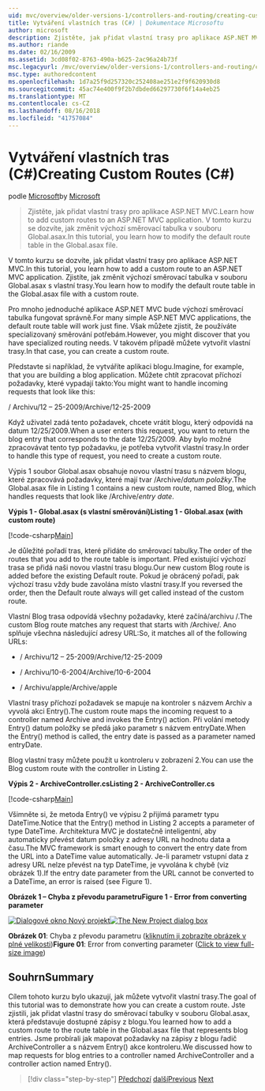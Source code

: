 ```yaml
---
uid: mvc/overview/older-versions-1/controllers-and-routing/creating-custom-routes-cs
title: Vytváření vlastních tras (C#) | Dokumentace Microsoftu
author: microsoft
description: Zjistěte, jak přidat vlastní trasy pro aplikace ASP.NET MVC. V tomto kurzu se dozvíte, jak změnit výchozí směrovací tabulka v souboru Global.asax.
ms.author: riande
ms.date: 02/16/2009
ms.assetid: 3cd08f02-8763-490a-b625-2ac96a24b73f
msc.legacyurl: /mvc/overview/older-versions-1/controllers-and-routing/creating-custom-routes-cs
msc.type: authoredcontent
ms.openlocfilehash: 1d7a25f9d257320c252408ae251e2f9f620930d8
ms.sourcegitcommit: 45ac74e400f9f2b7dbded66297730f6f14a4eb25
ms.translationtype: MT
ms.contentlocale: cs-CZ
ms.lasthandoff: 08/16/2018
ms.locfileid: "41757084"
---
```

<a name="creating-custom-routes-c"></a><span data-ttu-id="86e85-104">Vytváření vlastních tras (C#)</span><span class="sxs-lookup"><span data-stu-id="86e85-104">Creating Custom Routes (C#)</span></span>
====================
<span data-ttu-id="86e85-105">podle [Microsoft](https://github.com/microsoft)</span><span class="sxs-lookup"><span data-stu-id="86e85-105">by [Microsoft](https://github.com/microsoft)</span></span>

> <span data-ttu-id="86e85-106">Zjistěte, jak přidat vlastní trasy pro aplikace ASP.NET MVC.</span><span class="sxs-lookup"><span data-stu-id="86e85-106">Learn how to add custom routes to an ASP.NET MVC application.</span></span> <span data-ttu-id="86e85-107">V tomto kurzu se dozvíte, jak změnit výchozí směrovací tabulka v souboru Global.asax.</span><span class="sxs-lookup"><span data-stu-id="86e85-107">In this tutorial, you learn how to modify the default route table in the Global.asax file.</span></span>


<span data-ttu-id="86e85-108">V tomto kurzu se dozvíte, jak přidat vlastní trasy pro aplikace ASP.NET MVC.</span><span class="sxs-lookup"><span data-stu-id="86e85-108">In this tutorial, you learn how to add a custom route to an ASP.NET MVC application.</span></span> <span data-ttu-id="86e85-109">Zjistíte, jak změnit výchozí směrovací tabulka v souboru Global.asax s vlastní trasy.</span><span class="sxs-lookup"><span data-stu-id="86e85-109">You learn how to modify the default route table in the Global.asax file with a custom route.</span></span>

<span data-ttu-id="86e85-110">Pro mnoho jednoduché aplikace ASP.NET MVC bude výchozí směrovací tabulka fungovat správně.</span><span class="sxs-lookup"><span data-stu-id="86e85-110">For many simple ASP.NET MVC applications, the default route table will work just fine.</span></span> <span data-ttu-id="86e85-111">Však můžete zjistit, že používáte specializovaný směrování potřebám.</span><span class="sxs-lookup"><span data-stu-id="86e85-111">However, you might discover that you have specialized routing needs.</span></span> <span data-ttu-id="86e85-112">V takovém případě můžete vytvořit vlastní trasy.</span><span class="sxs-lookup"><span data-stu-id="86e85-112">In that case, you can create a custom route.</span></span>

<span data-ttu-id="86e85-113">Představte si například, že vytváříte aplikaci blogu.</span><span class="sxs-lookup"><span data-stu-id="86e85-113">Imagine, for example, that you are building a blog application.</span></span> <span data-ttu-id="86e85-114">Můžete chtít zpracovat příchozí požadavky, které vypadají takto:</span><span class="sxs-lookup"><span data-stu-id="86e85-114">You might want to handle incoming requests that look like this:</span></span>

<span data-ttu-id="86e85-115">/ Archivu/12 – 25-2009</span><span class="sxs-lookup"><span data-stu-id="86e85-115">/Archive/12-25-2009</span></span>

<span data-ttu-id="86e85-116">Když uživatel zadá tento požadavek, chcete vrátit blogu, který odpovídá na datum 12/25/2009.</span><span class="sxs-lookup"><span data-stu-id="86e85-116">When a user enters this request, you want to return the blog entry that corresponds to the date 12/25/2009.</span></span> <span data-ttu-id="86e85-117">Aby bylo možné zpracovávat tento typ požadavku, je potřeba vytvořit vlastní trasy.</span><span class="sxs-lookup"><span data-stu-id="86e85-117">In order to handle this type of request, you need to create a custom route.</span></span>

<span data-ttu-id="86e85-118">Výpis 1 soubor Global.asax obsahuje novou vlastní trasu s názvem blogu, které zpracovává požadavky, které mají tvar /Archive/*datum položky*.</span><span class="sxs-lookup"><span data-stu-id="86e85-118">The Global.asax file in Listing 1 contains a new custom route, named Blog, which handles requests that look like /Archive/*entry date*.</span></span>

<span data-ttu-id="86e85-119">**Výpis 1 - Global.asax (s vlastní směrování)**</span><span class="sxs-lookup"><span data-stu-id="86e85-119">**Listing 1 - Global.asax (with custom route)**</span></span>

[!code-csharp[Main](creating-custom-routes-cs/samples/sample1.cs)]

<span data-ttu-id="86e85-120">Je důležité pořadí tras, které přidáte do směrovací tabulky.</span><span class="sxs-lookup"><span data-stu-id="86e85-120">The order of the routes that you add to the route table is important.</span></span> <span data-ttu-id="86e85-121">Před existující výchozí trasa se přidá naši novou vlastní trasu blogu.</span><span class="sxs-lookup"><span data-stu-id="86e85-121">Our new custom Blog route is added before the existing Default route.</span></span> <span data-ttu-id="86e85-122">Pokud je obrácený pořadí, pak výchozí trasu vždy bude zavolána místo vlastní trasy.</span><span class="sxs-lookup"><span data-stu-id="86e85-122">If you reversed the order, then the Default route always will get called instead of the custom route.</span></span>

<span data-ttu-id="86e85-123">Vlastní Blog trasa odpovídá všechny požadavky, které začíná/archivu /.</span><span class="sxs-lookup"><span data-stu-id="86e85-123">The custom Blog route matches any request that starts with /Archive/.</span></span> <span data-ttu-id="86e85-124">Ano splňuje všechna následující adresy URL:</span><span class="sxs-lookup"><span data-stu-id="86e85-124">So, it matches all of the following URLs:</span></span>

- <span data-ttu-id="86e85-125">/ Archivu/12 – 25-2009</span><span class="sxs-lookup"><span data-stu-id="86e85-125">/Archive/12-25-2009</span></span>

- <span data-ttu-id="86e85-126">/ Archivu/10-6-2004</span><span class="sxs-lookup"><span data-stu-id="86e85-126">/Archive/10-6-2004</span></span>

- <span data-ttu-id="86e85-127">/ Archivu/apple</span><span class="sxs-lookup"><span data-stu-id="86e85-127">/Archive/apple</span></span>

<span data-ttu-id="86e85-128">Vlastní trasy příchozí požadavek se mapuje na kontroler s názvem Archiv a vyvolá akci Entry().</span><span class="sxs-lookup"><span data-stu-id="86e85-128">The custom route maps the incoming request to a controller named Archive and invokes the Entry() action.</span></span> <span data-ttu-id="86e85-129">Při volání metody Entry() datum položky se předá jako parametr s názvem entryDate.</span><span class="sxs-lookup"><span data-stu-id="86e85-129">When the Entry() method is called, the entry date is passed as a parameter named entryDate.</span></span>

<span data-ttu-id="86e85-130">Blog vlastní trasy můžete použít u kontroleru v zobrazení 2.</span><span class="sxs-lookup"><span data-stu-id="86e85-130">You can use the Blog custom route with the controller in Listing 2.</span></span>

<span data-ttu-id="86e85-131">**Výpis 2 - ArchiveController.cs**</span><span class="sxs-lookup"><span data-stu-id="86e85-131">**Listing 2 - ArchiveController.cs**</span></span>

[!code-csharp[Main](creating-custom-routes-cs/samples/sample2.cs)]

<span data-ttu-id="86e85-132">Všimněte si, že metoda Entry() ve výpisu 2 přijímá parametr typu DateTime.</span><span class="sxs-lookup"><span data-stu-id="86e85-132">Notice that the Entry() method in Listing 2 accepts a parameter of type DateTime.</span></span> <span data-ttu-id="86e85-133">Architektura MVC je dostatečně inteligentní, aby automaticky převést datum položky z adresy URL na hodnotu data a času.</span><span class="sxs-lookup"><span data-stu-id="86e85-133">The MVC framework is smart enough to convert the entry date from the URL into a DateTime value automatically.</span></span> <span data-ttu-id="86e85-134">Je-li parametr vstupní data z adresy URL nelze převést na typ DateTime, je vyvolána k chybě (viz obrázek 1).</span><span class="sxs-lookup"><span data-stu-id="86e85-134">If the entry date parameter from the URL cannot be converted to a DateTime, an error is raised (see Figure 1).</span></span>

<span data-ttu-id="86e85-135">**Obrázek 1 – Chyba z převodu parametru**</span><span class="sxs-lookup"><span data-stu-id="86e85-135">**Figure 1 - Error from converting parameter**</span></span>


<span data-ttu-id="86e85-136">[![Dialogové okno Nový projekt](creating-custom-routes-cs/_static/image1.jpg)](creating-custom-routes-cs/_static/image1.png)</span><span class="sxs-lookup"><span data-stu-id="86e85-136">[![The New Project dialog box](creating-custom-routes-cs/_static/image1.jpg)](creating-custom-routes-cs/_static/image1.png)</span></span>

<span data-ttu-id="86e85-137">**Obrázek 01**: Chyba z převodu parametru ([kliknutím ji zobrazíte obrázek v plné velikosti](creating-custom-routes-cs/_static/image2.png))</span><span class="sxs-lookup"><span data-stu-id="86e85-137">**Figure 01**: Error from converting parameter ([Click to view full-size image](creating-custom-routes-cs/_static/image2.png))</span></span>


## <a name="summary"></a><span data-ttu-id="86e85-138">Souhrn</span><span class="sxs-lookup"><span data-stu-id="86e85-138">Summary</span></span>

<span data-ttu-id="86e85-139">Cílem tohoto kurzu bylo ukazují, jak můžete vytvořit vlastní trasy.</span><span class="sxs-lookup"><span data-stu-id="86e85-139">The goal of this tutorial was to demonstrate how you can create a custom route.</span></span> <span data-ttu-id="86e85-140">Jste zjistili, jak přidat vlastní trasy do směrovací tabulky v souboru Global.asax, která představuje dostupné zápisy z blogu.</span><span class="sxs-lookup"><span data-stu-id="86e85-140">You learned how to add a custom route to the route table in the Global.asax file that represents blog entries.</span></span> <span data-ttu-id="86e85-141">Jsme probírali jak mapovat požadavky na zápisy z blogu řadič ArchiveController a s názvem Entry() akce kontroleru.</span><span class="sxs-lookup"><span data-stu-id="86e85-141">We discussed how to map requests for blog entries to a controller named ArchiveController and a controller action named Entry().</span></span>

> [!div class="step-by-step"]
> <span data-ttu-id="86e85-142">[Předchozí](aspnet-mvc-controllers-overview-cs.md)
> [další](creating-a-route-constraint-cs.md)</span><span class="sxs-lookup"><span data-stu-id="86e85-142">[Previous](aspnet-mvc-controllers-overview-cs.md)
[Next](creating-a-route-constraint-cs.md)</span></span>
